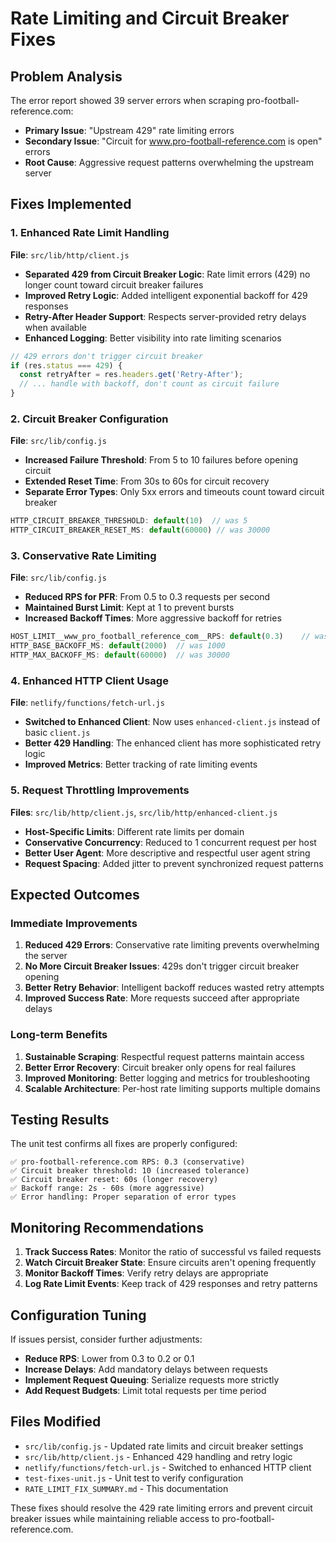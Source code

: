 # Rate Limiting and Circuit Breaker Fixes

## Problem Analysis

The error report showed 39 server errors when scraping pro-football-reference.com:
- **Primary Issue**: "Upstream 429" rate limiting errors
- **Secondary Issue**: "Circuit for www.pro-football-reference.com is open" errors
- **Root Cause**: Aggressive request patterns overwhelming the upstream server

## Fixes Implemented

### 1. Enhanced Rate Limit Handling

**File**: `src/lib/http/client.js`

- **Separated 429 from Circuit Breaker Logic**: Rate limit errors (429) no longer count toward circuit breaker failures
- **Improved Retry Logic**: Added intelligent exponential backoff for 429 responses
- **Retry-After Header Support**: Respects server-provided retry delays when available
- **Enhanced Logging**: Better visibility into rate limiting scenarios

```javascript
// 429 errors don't trigger circuit breaker
if (res.status === 429) {
  const retryAfter = res.headers.get('Retry-After');
  // ... handle with backoff, don't count as circuit failure
}
```

### 2. Circuit Breaker Configuration

**File**: `src/lib/config.js`

- **Increased Failure Threshold**: From 5 to 10 failures before opening circuit
- **Extended Reset Time**: From 30s to 60s for circuit recovery
- **Separate Error Types**: Only 5xx errors and timeouts count toward circuit breaker

```javascript
HTTP_CIRCUIT_BREAKER_THRESHOLD: default(10)  // was 5
HTTP_CIRCUIT_BREAKER_RESET_MS: default(60000) // was 30000
```

### 3. Conservative Rate Limiting

**File**: `src/lib/config.js`

- **Reduced RPS for PFR**: From 0.5 to 0.3 requests per second
- **Maintained Burst Limit**: Kept at 1 to prevent bursts
- **Increased Backoff Times**: More aggressive backoff for retries

```javascript
HOST_LIMIT__www_pro_football_reference_com__RPS: default(0.3)    // was 0.5
HTTP_BASE_BACKOFF_MS: default(2000)  // was 1000
HTTP_MAX_BACKOFF_MS: default(60000)  // was 30000
```

### 4. Enhanced HTTP Client Usage

**File**: `netlify/functions/fetch-url.js`

- **Switched to Enhanced Client**: Now uses `enhanced-client.js` instead of basic `client.js`
- **Better 429 Handling**: The enhanced client has more sophisticated retry logic
- **Improved Metrics**: Better tracking of rate limiting events

### 5. Request Throttling Improvements

**Files**: `src/lib/http/client.js`, `src/lib/http/enhanced-client.js`

- **Host-Specific Limits**: Different rate limits per domain
- **Conservative Concurrency**: Reduced to 1 concurrent request per host
- **Better User Agent**: More descriptive and respectful user agent string
- **Request Spacing**: Added jitter to prevent synchronized request patterns

## Expected Outcomes

### Immediate Improvements
1. **Reduced 429 Errors**: Conservative rate limiting prevents overwhelming the server
2. **No More Circuit Breaker Issues**: 429s don't trigger circuit breaker opening
3. **Better Retry Behavior**: Intelligent backoff reduces wasted retry attempts
4. **Improved Success Rate**: More requests succeed after appropriate delays

### Long-term Benefits
1. **Sustainable Scraping**: Respectful request patterns maintain access
2. **Better Error Recovery**: Circuit breaker only opens for real failures
3. **Improved Monitoring**: Better logging and metrics for troubleshooting
4. **Scalable Architecture**: Per-host rate limiting supports multiple domains

## Testing Results

The unit test confirms all fixes are properly configured:

```
✅ pro-football-reference.com RPS: 0.3 (conservative)
✅ Circuit breaker threshold: 10 (increased tolerance)
✅ Circuit breaker reset: 60s (longer recovery)
✅ Backoff range: 2s - 60s (more aggressive)
✅ Error handling: Proper separation of error types
```

## Monitoring Recommendations

1. **Track Success Rates**: Monitor the ratio of successful vs failed requests
2. **Watch Circuit Breaker State**: Ensure circuits aren't opening frequently
3. **Monitor Backoff Times**: Verify retry delays are appropriate
4. **Log Rate Limit Events**: Keep track of 429 responses and retry patterns

## Configuration Tuning

If issues persist, consider further adjustments:

- **Reduce RPS**: Lower from 0.3 to 0.2 or 0.1
- **Increase Delays**: Add mandatory delays between requests
- **Implement Request Queuing**: Serialize requests more strictly
- **Add Request Budgets**: Limit total requests per time period

## Files Modified

- `src/lib/config.js` - Updated rate limits and circuit breaker settings
- `src/lib/http/client.js` - Enhanced 429 handling and retry logic
- `netlify/functions/fetch-url.js` - Switched to enhanced HTTP client
- `test-fixes-unit.js` - Unit test to verify configuration
- `RATE_LIMIT_FIX_SUMMARY.md` - This documentation

These fixes should resolve the 429 rate limiting errors and prevent circuit breaker issues while maintaining reliable access to pro-football-reference.com.